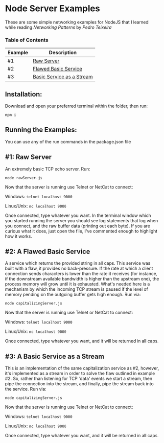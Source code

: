 # Node Server Examples
These are some simple networking examples for NodeJS that I learned while reading *Networking Patterns* by *Pedro Teixeira*

### Table of Contents
Example | Description
------- | -----------
#1 | [Raw Server](#1)
#2 | [Flawed Basic Service](#2)
#3 | [Basic Service as a Stream](#3)

## Installation:
Download and open your preferred terminal within the folder, then run:

`npm i`

## Running the Examples:
You can use any of the run commands in the package.json file

<a name="1"></a>
## #1: Raw Server
An extremely basic TCP echo server. Run:

`node rawServer.js`

Now that the server is running use Telnet or NetCat to connect:

Windows:
```telnet localhost 9000```

Linux/Unix: 
```nc localhost 9000```

Once connected, type whatever you want. In the terminal window which you started running the server you should see log statements that log when you connect, and the raw buffer data (printing out each byte). If you are curious what it does, just open the file, I've commented enough to highlight how it works. 

<a name="2"></a>
## #2: A Flawed Basic Service
A service which returns the provided string in all caps. This service was built with a flaw, it provides no back-pressure. If the rate at which a client connection sends characters is lower than the rate it receives (for instance, if the downstream available bandwidth is higher than the upstream one), the process memory will grow until it is exhausted. What's needed here is a mechanism by which the incoming TCP stream is paused if the level of memory pending on the outgoing buffer gets high enough. Run via:

```node capitalizingServer.js```

Now that the server is running use Telnet or NetCat to connect:

Windows:
```telnet localhost 9000```

Linux/Unix: 
```nc localhost 9000```

Once connected, type whatever you want, and it will be returned in all caps.

<a name="3"></a>
## #3: A Basic Service as a Stream
This is an implementation of the same capitalization service as #2, however, it's implemented as a stream in order to solve the flaw outlined in example #2. So, rather than listening for TCP 'data' events we start a stream, then pipe the connection into the stream, and finally, pipe the stream back into the service. Run via:

```node capitalizingServer.js```

Now that the server is running use Telnet or NetCat to connect:

Windows:
```telnet localhost 9000```

Linux/Unix: 
```nc localhost 9000```

Once connected, type whatever you want, and it will be returned in all caps.
